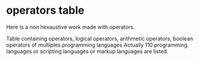 # operators table
Here is a non hexaustive work made with operators.

Table containing operators, logical operators, arithmetic operators, boolean opérators of multiples programming languages
Actually 110 programming languages or scripting languages or markup languages are listed.
